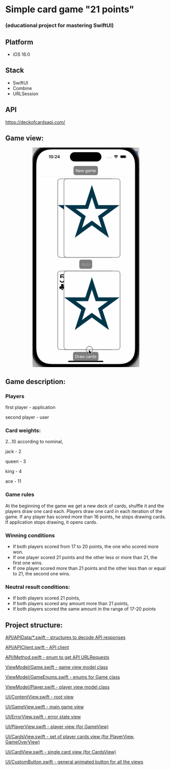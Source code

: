 #  Simple card game "21 points"

### (educational project for mastering SwiftUI)

## Platform 

- iOS 16.0

## Stack

- SwiftUI
- Combine
- URLSession

## API

https://deckofcardsapi.com/

## Game view:
  </p>
<div align="center">

![video](/TwentyOne/Doc/twentyOne.gif)
</div>
</p>

## Game description:

### Players
first player - application

second player - user

### Card weights: 
2...10 according to nominal, 

jack - 2

queen - 3

king - 4

ace - 11

### Game rules 

At the beginning of the game we get a new deck of cards, shuffle it and the players draw one card each. Players draw one card in each iteration of the game. 
If any player has scored more than 16 points, he stops drawing cards.
If application stops drawing, it opens cards.

### Winning conditions

- If both players scored from 17 to 20 points, the one who scored more won. 
- If one player scored 21 points and the other less or more than 21, the first one wins.
- If one player scored more than 21 points and the other less than or equal to 21, the second one wins.

### Neutral result conditions:

- If both players scored 21 points, 
- If both players scored any amount more than 21 points, 
- If both players scored the same amount in the range of 17-20 points

## Project structure:

<a href="https://github.com/ads63/TwentyOne/tree/main/TwentyOne/API/APIData/">API/APIData/*.swift - structures to decode API responses</a>

<a href="https://github.com/ads63/TwentyOne/tree/main/TwentyOne/API/APIClient.swift">API/APIClient.swift - API client</a>

<a href="https://github.com/ads63/TwentyOne/tree/main/TwentyOne/API/Method.swift">API/Method.swift - enum to get API URLRequests</a>

<a href="https://github.com/ads63/TwentyOne/tree/main/TwentyOne/ViewModel/Game.swift">ViewModel/Game.swift - game view model class</a>

<a href="https://github.com/ads63/TwentyOne/tree/main/TwentyOne/ViewModel/GameEnums.swift">ViewModel/GameEnums.swift - enums for Game class</a>

<a href="https://github.com/ads63/TwentyOne/tree/main/TwentyOne/ViewModel/Player.swift">ViewModel/Player.swift - player view model class</a>

<a href="https://github.com/ads63/TwentyOne/tree/main/TwentyOne/UI/ContentView.swift">UI/ContentView.swift - root view</a>

<a href="https://github.com/ads63/TwentyOne/tree/main/TwentyOne/UI/GameView.swift">UI/GameView.swift -  main game view</a>

<a href="https://github.com/ads63/TwentyOne/tree/main/TwentyOne/UI/ErrorView.swift">UI/ErrorView.swift  - error state view</a>

<a href="https://github.com/ads63/TwentyOne/tree/main/TwentyOne/UI/PlayerView.swift">UI/PlayerView.swift - player view (for GameView)</a>

<a href="https://github.com/ads63/TwentyOne/tree/main/TwentyOne/UI/CardsView.swift">UI/CardsView.swift - set of player cards view (for PlayerView, GameOverView)</a>

<a href="https://github.com/ads63/TwentyOne/tree/main/TwentyOne/UI/CardView.swift">UI/CardView.swift - single card view (for CardsView)</a>

<a href="https://github.com/ads63/TwentyOne/tree/main/TwentyOne/UI/CustomButton.swift">
UI/CustomButton.swift - general animated button for all the views</a>



